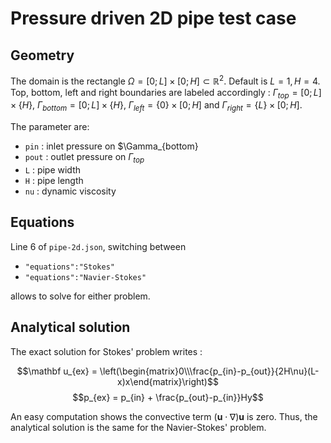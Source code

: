 # Pressure driven 2D pipe test case

## Geometry

The domain is the rectangle $\Omega=[0;L]\times[0;H]\subset\mathbb R^2$. Default is $L=1,H=4$. Top, bottom, left and right boundaries are labeled accordingly : $\Gamma_{top}=[0;L]\times\{H\}$, $\Gamma_{bottom}=[0;L]\times\{H\}$, $\Gamma_{left}=\{0\}\times[0;H]$ and $\Gamma_{right}=\{L\}\times[0;H]$.

The parameter are:

* `pin` : inlet pressure on $\Gamma_{bottom}
* `pout` : outlet pressure on $\Gamma_{top}$
* `L` : pipe width
* `H` : pipe length
* `nu` : dynamic viscosity

## Equations

Line 6 of `pipe-2d.json`, switching between 

- `"equations":"Stokes"`
- `"equations":"Navier-Stokes"`

allows to solve for either problem.

## Analytical solution

The exact solution for Stokes' problem writes :

$$\mathbf u_{ex} = \left(\begin{matrix}0\\\frac{p_{in}-p_{out}}{2H\nu}(L-x)x\end{matrix}\right)$$
$$p_{ex} = p_{in} + \frac{p_{out}-p_{in}}Hy$$

An easy computation shows the convective term $(\mathbf u\cdot\nabla)\mathbf u$ is zero. Thus, the analytical solution is the same for the Navier-Stokes' problem.